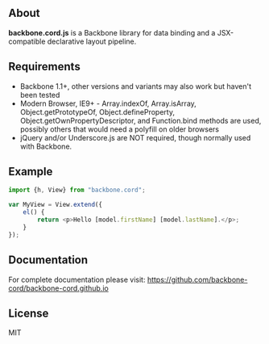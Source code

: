 About
-------------------------------

**backbone.cord.js** is a Backbone library for data binding and a JSX-compatible declarative layout pipeline.

Requirements
-------------------------------

* Backbone 1.1+, other versions and variants may also work but haven't been tested
* Modern Browser, IE9+ - Array.indexOf, Array.isArray, Object.getPrototypeOf, Object.defineProperty, Object.getOwnPropertyDescriptor, and Function.bind methods are used, possibly others that would need a polyfill on older browsers
* jQuery and/or Underscore.js are NOT required, though normally used with Backbone.

Example
-------------------------------

```javascript
import {h, View} from "backbone.cord";

var MyView = View.extend({
	el() {
		return <p>Hello [model.firstName] [model.lastName].</p>;
	}
});
```

Documentation
-------------------------------

For complete documentation please visit: <https://github.com/backbone-cord/backbone-cord.github.io>

License
-------------------------------
MIT
